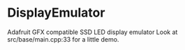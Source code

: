 # DisplayEmulator
Adafruit GFX compatible SSD LED display emulator
Look at src/base/main.cpp:33 for a little demo.



